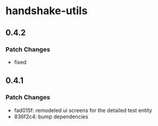 # handshake-utils

## 0.4.2

### Patch Changes

- fixed

## 0.4.1

### Patch Changes

- fad015f: remodeled ui screens for the detailed test entity
- 836f2c4: bump dependencies

